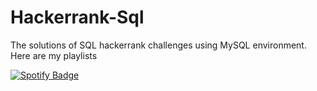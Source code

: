 # Hackerrank-Sql
The solutions of SQL hackerrank challenges using MySQL environment. <br>
Here are my playlists

[![Spotify Badge](https://img.shields.io/badge/Spotify-green?style=for-the-badge&logo=spotify&logoColor=white)](https://open.spotify.com/user/kurkpaltolumuberra)

